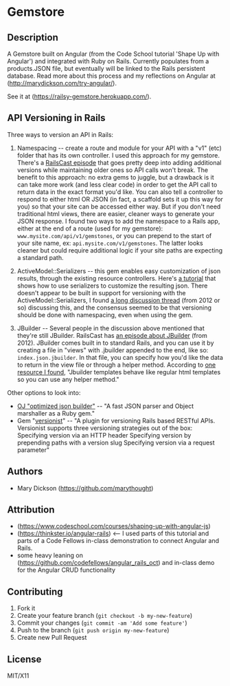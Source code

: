 # Gemstore

## Description
A Gemstore built on Angular (from the Code School tutorial 'Shape Up with Angular') and integrated with Ruby on Rails. Currently populates from a products.JSON file, but eventually will be linked to the Rails persistent database. Read more about this process and my reflections on Angular at (http://marydickson.com/try-angular/).

See it at (https://railsy-gemstore.herokuapp.com/).

## API Versioning in Rails

Three ways to version an API in Rails:

1. Namespacing -- create a route and module for your API with a "v1" (etc) folder that has its own controller. I used this approach for my gemstore. There's a [RailsCast episode](http://railscasts.com/episodes/350-rest-api-versioning) that goes pretty deep into adding additional versions while maintaining older ones so API calls won't break. The benefit to this approach: no extra gems to juggle, but a drawback is it can take more work (and less clear code) in order to get the API call to return data in the exact format you'd like. You can also tell a controller to respond to either html OR JSON (in fact, a scaffold sets it up this way for you) so that your site can be accessed either way. But if you don't need traditional html views, there are easier, cleaner ways to generate your JSON response. I found two ways to add the namespace to a Rails app, either at the end of a route (used for my gemstore): `www.mysite.com/api/v1/gemstones`, or you can prepend to the start of your site name, ex: `api.mysite.com/v1/gemstones`. The latter looks cleaner but could require additional logic if your site paths are expecting a standard path.

2. ActiveModel::Serializers -- this gem enables easy customization of json results, through the existing resource controllers. Here's [a tutorial](https://blog.engineyard.com/2015/active-model-serializers) that shows how to use serializers to customize the resulting json. There doesn't appear to be built in support for versioning with the ActiveModel::Serializers, I found [a long discussion thread](https://github.com/rails-api/active_model_serializers/issues/144) (from 2012 or so) discussing this, and the consensus seemed to be that versioning should be done with namespacing, even when using the gem.

3. JBuilder -- Several people in the discussion above mentioned that they're still JBuilder. RailsCast has [an episode about JBuilder](http://using http//railscasts.com/episodes/320-jbuilder) (from 2012). JBuilder comes built in to standard Rails, and you can use it by creating a file in "views" with .jbuilder appended to the end, like so: `index.json.jbuilder`. In that file, you can specify how you'd like the data to return in the view file or through a helper method. According to [one resource I found](http://samurails.com/gems/jbuilder/), "Jbuilder templates behave like regular html templates so you can use any helper method."

Other options to look into:

* [OJ "optimized json builder"](https://github.com/ohler55/oj) -- "A fast JSON parser and Object marshaller as a Ruby gem."
* Gem "[versionist](https://github.com/bploetz/versionist)" -- "A plugin for versioning Rails based RESTful APIs. Versionist supports three versioning strategies out of the box:
Specifying version via an HTTP header
Specifying version by prepending paths with a version slug
Specifying version via a request parameter"

## Authors

* Mary Dickson (https://github.com/marythought)

## Attribution

* (https://www.codeschool.com/courses/shaping-up-with-angular-js)
* (https://thinkster.io/angular-rails) <-- I used parts of this tutorial and parts of a Code Fellows in-class demonstration to connect Angular and Rails.
* some heavy leaning on (https://github.com/codefellows/angular_rails_oct) and in-class demo for the Angular CRUD functionality

## Contributing

1. Fork it
2. Create your feature branch (`git checkout -b my-new-feature`)
3. Commit your changes (`git commit -am 'Add some feature'`)
4. Push to the branch (`git push origin my-new-feature`)
5. Create new Pull Request

## License

MIT/X11
